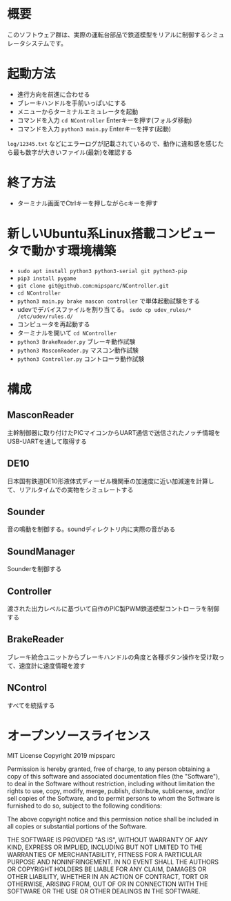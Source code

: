 # 概要
このソフトウェア群は、実際の運転台部品で鉄道模型をリアルに制御するシミュレータシステムです。

# 起動方法
- 進行方向を前進に合わせる
- ブレーキハンドルを手前いっぱいにする
- メニューからターミナルエミュレータを起動
- コマンドを入力 `cd NController` Enterキーを押す(フォルダ移動)
- コマンドを入力 `python3 main.py` Enterキーを押す(起動)

`log/12345.txt` などにエラーログが記載されているので、動作に違和感を感じたら最も数字が大きいファイル(最新)を確認する

# 終了方法
- ターミナル画面でCtrlキーを押しながらcキーを押す

# 新しいUbuntu系Linux搭載コンピュータで動かす環境構築
- `sudo apt install python3 python3-serial git python3-pip`
- `pip3 install pygame`
- `git clone git@github.com:mipsparc/NController.git`
- `cd NController`
- `python3 main.py brake mascon controller` で単体起動試験をする
- udevでデバイスファイルを割り当てる。 `sudo cp udev_rules/* /etc/udev/rules.d/`
- コンピュータを再起動する
- ターミナルを開いて `cd NController`
- `python3 BrakeReader.py` ブレーキ動作試験
- `python3 MasconReader.py` マスコン動作試験
- `python3 Controller.py` コントローラ動作試験

# 構成
## MasconReader
主幹制御器に取り付けたPICマイコンからUART通信で送信されたノッチ情報をUSB-UARTを通して取得する

## DE10
日本国有鉄道DE10形液体式ディーゼル機関車の加速度に近い加減速を計算して、リアルタイムでの実物をシミュレートする

## Sounder
音の鳴動を制御する。soundディレクトリ内に実際の音がある

## SoundManager
Sounderを制御する

## Controller
渡された出力レベルに基づいて自作のPIC製PWM鉄道模型コントローラを制御する

## BrakeReader
ブレーキ統合ユニットからブレーキハンドルの角度と各種ボタン操作を受け取って、速度計に速度情報を渡す

## NControl
すべてを統括する

# オープンソースライセンス
MIT License
Copyright 2019 mipsparc

Permission is hereby granted, free of charge, to any person obtaining a copy of this software and associated documentation files (the "Software"), to deal in the Software without restriction, including without limitation the rights to use, copy, modify, merge, publish, distribute, sublicense, and/or sell copies of the Software, and to permit persons to whom the Software is furnished to do so, subject to the following conditions:

The above copyright notice and this permission notice shall be included in all copies or substantial portions of the Software.

THE SOFTWARE IS PROVIDED "AS IS", WITHOUT WARRANTY OF ANY KIND, EXPRESS OR IMPLIED, INCLUDING BUT NOT LIMITED TO THE WARRANTIES OF MERCHANTABILITY, FITNESS FOR A PARTICULAR PURPOSE AND NONINFRINGEMENT. IN NO EVENT SHALL THE AUTHORS OR COPYRIGHT HOLDERS BE LIABLE FOR ANY CLAIM, DAMAGES OR OTHER LIABILITY, WHETHER IN AN ACTION OF CONTRACT, TORT OR OTHERWISE, ARISING FROM, OUT OF OR IN CONNECTION WITH THE SOFTWARE OR THE USE OR OTHER DEALINGS IN THE SOFTWARE.
